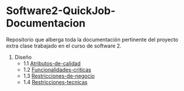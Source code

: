 # Software2-QuickJob-Documentacion

Repositorio que alberga toda la documentación pertinente del proyecto extra clase trabajado en el curso de software 2.

 1. Diseño
    - 1.1 [Atributos-de-calidad](https://github.com/F3liP3L/Software2-QuickJob-Documentacion/tree/main/assets)
    - 1.2 [Funcionalidades-criticas](https://github.com/F3liP3L/Software2-QuickJob-Documentacion/tree/main/assets)
    - 1.3 [Restricciones-de-negocio](https://github.com/F3liP3L/Software2-QuickJob-Documentacion/tree/main/assets)
    - 1.4 [Restricciones-tecnicas](https://github.com/F3liP3L/Software2-QuickJob-Documentacion/tree/main/assets)
